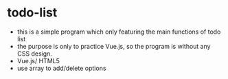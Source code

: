 # todo-list
- this is a simple program which only featuring the main functions of todo list
- the purpose is only to practice Vue.js, so the program is without any CSS design.
- Vue.js/ HTML5 
- use array to add/delete options
